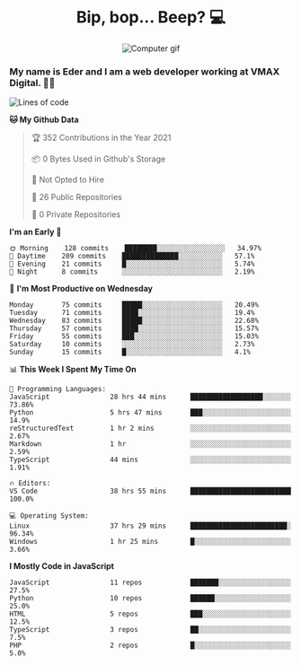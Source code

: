<h1 align="center">Bip, bop... Beep? 💻</h1>

<div align="center">
  <img src="https://digitalsynopsis.com/wp-content/uploads/2016/07/3d-isometric-animations-90s-electronic-items-kaypro.gif" alt="Computer gif" />
</div>

### My name is Eder and I am a web developer working at **VMAX Digital**. 👋😺

<!--START_SECTION:waka-->
![Lines of code](https://img.shields.io/badge/From%20Hello%20World%20I%27ve%20Written-162838%20lines%20of%20code-blue)

**🐱 My Github Data** 

> 🏆 352 Contributions in the Year 2021
 > 
> 📦 0 Bytes Used in Github's Storage 
 > 
> 🚫 Not Opted to Hire
 > 
> 📜 26 Public Repositories 
 > 
> 🔑 0 Private Repositories  
 > 
**I'm an Early 🐤** 

```text
🌞 Morning    128 commits    ████████░░░░░░░░░░░░░░░░░   34.97% 
🌆 Daytime    209 commits    ██████████████░░░░░░░░░░░   57.1% 
🌃 Evening    21 commits     █░░░░░░░░░░░░░░░░░░░░░░░░   5.74% 
🌙 Night      8 commits      ░░░░░░░░░░░░░░░░░░░░░░░░░   2.19%

```
📅 **I'm Most Productive on Wednesday** 

```text
Monday       75 commits     █████░░░░░░░░░░░░░░░░░░░░   20.49% 
Tuesday      71 commits     ████░░░░░░░░░░░░░░░░░░░░░   19.4% 
Wednesday    83 commits     █████░░░░░░░░░░░░░░░░░░░░   22.68% 
Thursday     57 commits     ████░░░░░░░░░░░░░░░░░░░░░   15.57% 
Friday       55 commits     ███░░░░░░░░░░░░░░░░░░░░░░   15.03% 
Saturday     10 commits     ░░░░░░░░░░░░░░░░░░░░░░░░░   2.73% 
Sunday       15 commits     █░░░░░░░░░░░░░░░░░░░░░░░░   4.1%

```


📊 **This Week I Spent My Time On** 

```text
💬 Programming Languages: 
JavaScript               28 hrs 44 mins      ██████████████████░░░░░░░   73.86% 
Python                   5 hrs 47 mins       ███░░░░░░░░░░░░░░░░░░░░░░   14.9% 
reStructuredText         1 hr 2 mins         ░░░░░░░░░░░░░░░░░░░░░░░░░   2.67% 
Markdown                 1 hr                ░░░░░░░░░░░░░░░░░░░░░░░░░   2.59% 
TypeScript               44 mins             ░░░░░░░░░░░░░░░░░░░░░░░░░   1.91%

🔥 Editors: 
VS Code                  38 hrs 55 mins      █████████████████████████   100.0%

💻 Operating System: 
Linux                    37 hrs 29 mins      ████████████████████████░   96.34% 
Windows                  1 hr 25 mins        █░░░░░░░░░░░░░░░░░░░░░░░░   3.66%

```

**I Mostly Code in JavaScript** 

```text
JavaScript               11 repos            ███████░░░░░░░░░░░░░░░░░░   27.5% 
Python                   10 repos            ██████░░░░░░░░░░░░░░░░░░░   25.0% 
HTML                     5 repos             ███░░░░░░░░░░░░░░░░░░░░░░   12.5% 
TypeScript               3 repos             ██░░░░░░░░░░░░░░░░░░░░░░░   7.5% 
PHP                      2 repos             █░░░░░░░░░░░░░░░░░░░░░░░░   5.0%

```



<!--END_SECTION:waka-->
